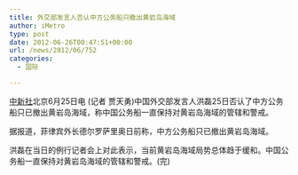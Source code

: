 ```yaml
---
title: 外交部发言人否认中方公务船只撤出黄岩岛海域
author: iMetro
type: post
date: 2012-06-26T00:47:51+00:00
url: /news/2012/06/752
categories:
  - 国际

---
```

<a href="http://domestic.kankanews.com/tw/%E2%80%98http://www.chinanews.com/%E2%80%98" target="‘_blank‘">中新社</a>北京6月25日电 (记者 贾天勇)中国外交部发言人洪磊25日否认了中方公务船只已撤出黄岩岛海域，称中国公务船一直保持对黄岩岛海域的管辖和警戒。

据报道，菲律宾外长德尔罗萨里奥日前称，中方公务船只已撤出黄岩岛海域。

洪磊在当日的例行记者会上对此表示，当前黄岩岛海域局势总体趋于缓和。中国公务船一直保持对黄岩岛海域的管辖和警戒。(完)